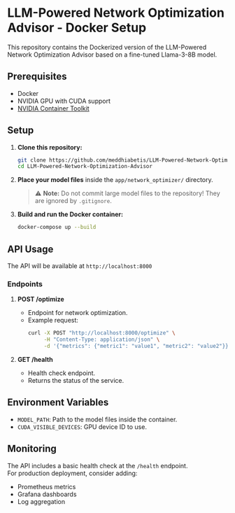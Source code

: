 # LLM-Powered Network Optimization Advisor - Docker Setup

This repository contains the Dockerized version of the LLM-Powered Network Optimization Advisor based on a fine-tuned Llama-3-8B model.

## Prerequisites

- Docker
- NVIDIA GPU with CUDA support
- [NVIDIA Container Toolkit](https://docs.nvidia.com/datacenter/cloud-native/container-toolkit/install-guide.html)

## Setup

1. **Clone this repository:**
   ```bash
   git clone https://github.com/meddhiabetis/LLM-Powered-Network-Optimization-Advisor.git
   cd LLM-Powered-Network-Optimization-Advisor
   ```

2. **Place your model files** inside the `app/network_optimizer/` directory.  
   > ⚠️ **Note:** Do not commit large model files to the repository! They are ignored by `.gitignore`.

3. **Build and run the Docker container:**
   ```bash
   docker-compose up --build
   ```

## API Usage

The API will be available at `http://localhost:8000`

### Endpoints

1. **POST /optimize**
   - Endpoint for network optimization.
   - Example request:
     ```bash
     curl -X POST "http://localhost:8000/optimize" \
          -H "Content-Type: application/json" \
          -d '{"metrics": {"metric1": "value1", "metric2": "value2"}}'
     ```

2. **GET /health**
   - Health check endpoint.
   - Returns the status of the service.

## Environment Variables

- `MODEL_PATH`: Path to the model files inside the container.
- `CUDA_VISIBLE_DEVICES`: GPU device ID to use.

## Monitoring

The API includes a basic health check at the `/health` endpoint.  
For production deployment, consider adding:
- Prometheus metrics
- Grafana dashboards
- Log aggregation
